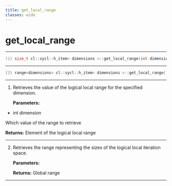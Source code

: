 ```yaml
---
title: get_local_range
classes: wide
---
```

# get_local_range

---

```cpp
(1) size_t cl::sycl::h_item< dimensions >::get_local_range(int dimension) const
```

---

```cpp
(2) range<dimensions> cl::sycl::h_item< dimensions >::get_local_range() const
```

---

1. Retrieves the value of the logical local range for the specified dimension. 

   **Parameters:**

  * int dimension

   Which value of the range to retrieve 

   **Returns:** Element of the logical local range 

---

2. Retrieves the range representing the sizes of the logical local iteration space. 

   **Parameters:**

   **Returns:** Global range 

---


